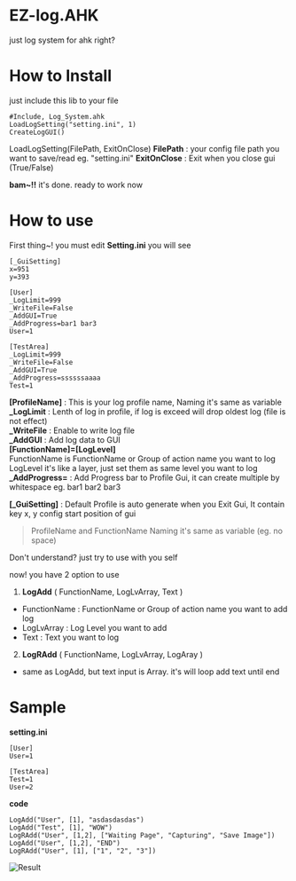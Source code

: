 # EZ-log.AHK
just log system for ahk right?

# How to Install
just include this lib to your file
```
#Include, Log_System.ahk
LoadLogSetting("setting.ini", 1)
CreateLogGUI()
```   
LoadLogSetting(FilePath, ExitOnClose)
**FilePath** : your config file path you want to save/read eg. "setting.ini"
**ExitOnClose** : Exit when you close gui (True/False)

**bam~!!** it's done. ready to work now

# How to use
First thing~! you must edit **Setting.ini** you will see 
```
[_GuiSetting]
x=951
y=393

[User]
_LogLimit=999
_WriteFile=False
_AddGUI=True
_AddProgress=bar1 bar3
User=1

[TestArea]
_LogLimit=999
_WriteFile=False
_AddGUI=True
_AddProgress=ssssssaaaa
Test=1
```
**[ProfileName]** : This is your log profile name, Naming it's same as variable \
**_LogLimit** : Lenth of log in profile, if log is exceed will drop oldest log (file is not effect) \
**_WriteFile** : Enable to write log file \
**_AddGUI** : Add log data to GUI \
**[FunctionName]=[LogLevel]** \
FunctionName is FunctionName or Group of action name you want to log \
LogLevel it's like a layer, just set them as same level you want to log 
**_AddProgress=** : Add Progress bar to Profile Gui, it can create multiple by whitespace eg. bar1 bar2 bar3

**[_GuiSetting]** : Default Profile is auto generate when you Exit Gui, It contain key x, y config start position of gui

> ProfileName and FunctionName Naming it's same as variable (eg. no space)

Don't understand? just try to use with you self

now! you have 2 option to use
1. **LogAdd** ( FunctionName, LogLvArray, Text )
- FunctionName : FunctionName or Group of action name you want to add log
- LogLvArray : Log Level you want to add
- Text : Text you want to log
2. **LogRAdd** ( FunctionName, LogLvArray, LogAray )
- same as LogAdd, but text input is Array. it's will loop add text until end

# Sample
**setting.ini**
```
[User]
User=1

[TestArea]
Test=1
User=2
```

**code**
```
LogAdd("User", [1], "asdasdasdas")
LogAdd("Test", [1], "WOW")
LogRAdd("User", [1,2], ["Waiting Page", "Capturing", "Save Image"])
LogAdd("User", [1,2], "END")
LogRAdd("User", [1], ["1", "2", "3"])
```
![Result](https://cdn.discordapp.com/attachments/867434734102511616/952333265132466216/AutoHotkey_D2jkLE8TR1.png)
